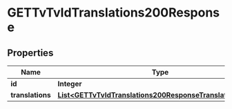 

# GETTvTvIdTranslations200Response


## Properties

| Name | Type | Description | Notes |
|------------ | ------------- | ------------- | -------------|
|**id** | **Integer** |  |  [optional] |
|**translations** | [**List&lt;GETTvTvIdTranslations200ResponseTranslationsInner&gt;**](GETTvTvIdTranslations200ResponseTranslationsInner.md) |  |  [optional] |



